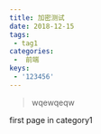 ```yaml
---
title: 加密测试
date: 2018-12-15
tags:
 - tag1
categories:
 -  前端
keys:
 - '123456'
---
```


> wqewqeqw

first page in category1
